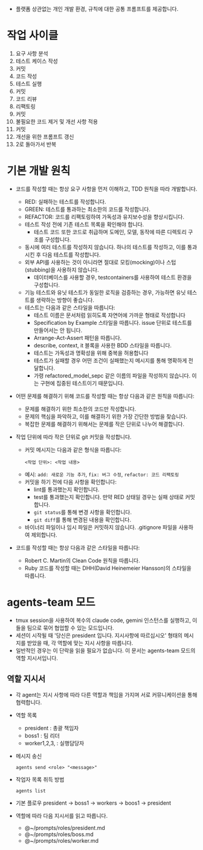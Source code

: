 
- 플랫폼 상관없는 개인 개발 환경, 규칙에 대한 공통 프롬프트를 제공합니다.

# 작업 사이클

1. 요구 사항 분석
2. 테스트 케이스 작성
3. 커밋
4. 코드 작성
5. 테스트 실행
6. 커밋
7. 코드 리뷰
8. 리팩토링
9. 커밋
10. 불필요한 코드 제거 및 개선 사항 적용
11. 커밋
12. 개선을 위한 프롬프트 갱신
13. 2로 돌아가서 반복

# 기본 개발 원칙

- 코드를 작성할 때는 항상 요구 사항을 먼저 이해하고, TDD 원칙을 따라 개발합니다.
  - RED: 실패하는 테스트를 작성합니다.
  - GREEN: 테스트를 통과하는 최소한의 코드를 작성합니다.
  - REFACTOR: 코드를 리팩토링하여 가독성과 유지보수성을 향상시킵니다.
  - 테스트 작성 전에 기존 테스트 목록을 확인해야 합니다.
    - 테스트 코드 또한 코드로 취급하며 도메인, 모델, 동작에 따른 디렉토리 구조를 구성합니다.
  - 동시에 여러 테스트를 작성하지 않습니다. 하나의 테스트를 작성하고, 이를 통과시킨 후 다음 테스트를 작성합니다.
  - 외부 API를 사용하는 것이 아니라면 절대로 모킹(mocking)이나 스텁(stubbing)을 사용하지 않습니다.
    - 데이터베이스를 사용할 경우, testcontainers를 사용하여 테스트 환경을 구성합니다.
  - 기능 테스트와 유닛 테스트가 동일한 로직을 검증하는 경우, 가능하면 유닛 테스트를 생략하는 방향이 좋습니다.
  - 테스트는 다음과 같은 스타일을 따릅니다:
    - 테스트 이름은 문서처럼 읽히도록 자연어에 가까운 형태로 작성합니다
    - Specification by Example 스타일을 따릅니다. issue 단위로 테스트를 만들어서는 안 됩니다.
    - Arrange-Act-Assert 패턴을 따릅니다.
    - describe, context, it 블록을 사용한 BDD 스타일을 따릅니다.
    - 테스트는 가독성과 명확성을 위해 중복을 허용합니다
    - 테스트가 실패할 경우 어떤 조건이 실패했는지 메시지를 통해 명확하게 전달합니다.
    - 가령 refactored_model_sepc 같은 이름의 파일을 작성하지 않습니다. 이는 구현에 집중된 테스트이기 때문입니다.

- 어떤 문제를 해결하기 위해 코드를 작성할 때는 항상 다음과 같은 원칙을 따릅니다:
  - 문제를 해결하기 위한 최소한의 코드만 작성합니다.
  - 문제의 핵심을 파악하고, 이를 해결하기 위한 가장 간단한 방법을 찾습니다.
  - 복잡한 문제를 해결하기 위해서는 문제를 작은 단위로 나누어 해결합니다.

- 작업 단위에 따라 작은 단위로 git 커밋을 작성합니다.
  - 커밋 메시지는 다음과 같은 형식을 따릅니다:
    ```
    <작업 단위>: <작업 내용>
    ```
  - 예시: `add: 새로운 기능 추가`, `fix: 버그 수정`, `refactor: 코드 리팩토링`
  - 커밋을 하기 전에 다음 사항을 확인합니다:
    - lint를 통과했는지 확인합니다.
    - test를 통과했는지 확인합니다. 만약 RED 상태일 경우는 실패 상태로 커밋합니다.
    - `git status`를 통해 변경 사항을 확인합니다.
    - `git diff`를 통해 변경된 내용을 확인합니다.
  - 바이너리 파일이나 임시 파일은 커밋하지 않습니다. .gitignore 파일을 사용하여 제외합니다.

- 코드를 작성할 때는 항상 다음과 같은 스타일을 따릅니다:
  - Robert C. Martin의 Clean Code 원칙을 따릅니다.
  - Ruby 코드를 작성할 때는 DHH(David Heinemeier Hansson)의 스타일을 따릅니다.

# agents-team 모드

- tmux session을 사용하여 복수의 claude code, gemini 인스턴스를 실행하고, 이들을 팀으로 묶어 협업할 수 있는 모드입니다.
- 세션이 시작될 때 '당신은 president 입니다. 지시사항에 따르십시오' 형태의 메시지를 받았을 때, 각 역할에 맞는 지시 사항을 따릅니다.
- 일반적인 경우는 이 단락을 읽을 필요가 없습니다. 이 문서는 agents-team 모드의 역할 지시서입니다.

## 역할 지시서

- 각 agent는 지시 사항에 따라 다른 역할과 책임을 가지며 서로 커뮤니케이션을 통해 협력합니다.

- 역할 목록
  - president : 총괄 책임자
  - boss1 : 팀 리더
  - worker1,2,3, : 실행담당자

- 메시지 송신
  ```
  agents send <role> "<message>"
  ```

- 작업자 목록 취득 방법
  ```
  agents list
  ```

- 기본 플로우
  president -> boss1 -> workers -> boos1 -> president

- 역할에 따라 다음 지시서를 읽고 따릅니다.
  - @~/prompts/roles/president.md
  - @~/prompts/roles/boss.md
  - @~/prompts/roles/worker.md
